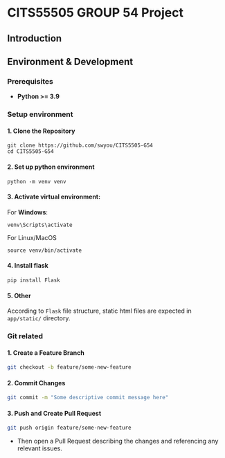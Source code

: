 # CITS55505 GROUP 54 Project

## Introduction

## Environment & Development 

### Prerequisites
- **Python >= 3.9**

### Setup environment
#### 1. Clone the Repository
```
git clone https://github.com/swyou/CITS5505-G54
cd CITS5505-G54
```

#### 2. Set up python environment
```
python -m venv venv 
```

#### 3. Activate virtual environment:
For **Windows**:
```
venv\Scripts\activate

```

For Linux/MacOS
```
source venv/bin/activate
```

#### 4. Install flask
```
pip install Flask

```

#### 5. Other
According to `Flask` file structure, static html files are expected in `app/static/` directory.


### Git related

#### 1. Create a Feature Branch  

```bash
git checkout -b feature/some-new-feature
```

#### 2. Commit Changes
```bash
git commit -m "Some descriptive commit message here"
```

#### 3. Push and Create Pull Request
```bash
git push origin feature/some-new-feature
```
   - Then open a Pull Request describing the changes and referencing any relevant issues.